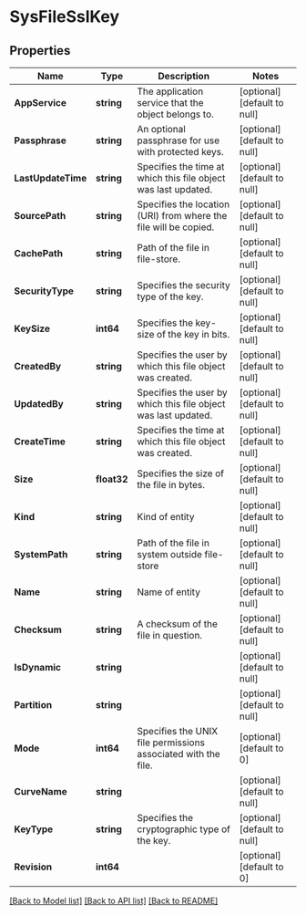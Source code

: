 # SysFileSslKey

## Properties
Name | Type | Description | Notes
------------ | ------------- | ------------- | -------------
**AppService** | **string** | The application service that the object belongs to. | [optional] [default to null]
**Passphrase** | **string** | An optional passphrase for use with protected keys. | [optional] [default to null]
**LastUpdateTime** | **string** | Specifies the time at which this file object was last updated. | [optional] [default to null]
**SourcePath** | **string** | Specifies the location (URI) from where the file will be copied. | [optional] [default to null]
**CachePath** | **string** | Path of the file in file-store. | [optional] [default to null]
**SecurityType** | **string** | Specifies the security type of the key. | [optional] [default to null]
**KeySize** | **int64** | Specifies the key-size of the key in bits. | [optional] [default to null]
**CreatedBy** | **string** | Specifies the user by which this file object was created. | [optional] [default to null]
**UpdatedBy** | **string** | Specifies the user by which this file object was last updated. | [optional] [default to null]
**CreateTime** | **string** | Specifies the time at which this file object was created. | [optional] [default to null]
**Size** | **float32** | Specifies the size of the file in bytes. | [optional] [default to null]
**Kind** | **string** | Kind of entity | [optional] [default to null]
**SystemPath** | **string** | Path of the file in system outside file-store | [optional] [default to null]
**Name** | **string** | Name of entity | [optional] [default to null]
**Checksum** | **string** | A checksum of the file in question. | [optional] [default to null]
**IsDynamic** | **string** |  | [optional] [default to null]
**Partition** | **string** |  | [optional] [default to null]
**Mode** | **int64** | Specifies the UNIX file permissions associated with the file. | [optional] [default to 0]
**CurveName** | **string** |  | [optional] [default to null]
**KeyType** | **string** | Specifies the cryptographic type of the key. | [optional] [default to null]
**Revision** | **int64** |  | [optional] [default to 0]

[[Back to Model list]](../README.md#documentation-for-models) [[Back to API list]](../README.md#documentation-for-api-endpoints) [[Back to README]](../README.md)


